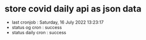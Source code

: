 # store covid daily api as json data

- last cronjob : Saturday, 16 July 2022 13:23:17
- status og cron : success
- status daily cron : success
      
      